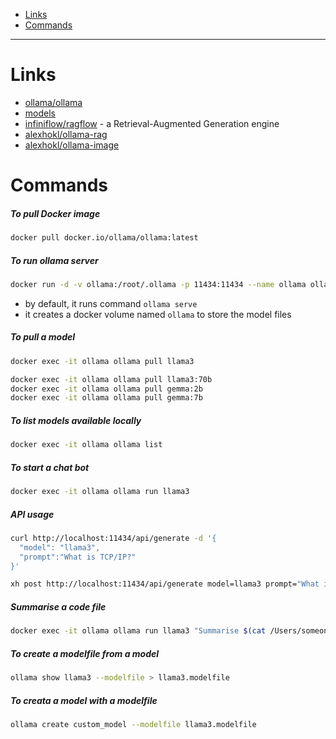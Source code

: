 - [Links](#links)
- [Commands](#commands)
____

# Links

- [ollama/ollama](https://github.com/ollama/ollama)
- [models](https://ollama.com/library)
- [infiniflow/ragflow](https://github.com/infiniflow/ragflow) - a
  Retrieval-Augmented Generation engine
- [alexhokl/ollama-rag](https://github.com/alexhokl/ollama-rag)
- [alexhokl/ollama-image](https://github.com/alexhokl/ollama-image)

# Commands

##### To pull Docker image

```sh
docker pull docker.io/ollama/ollama:latest
```

##### To run ollama server

```sh
docker run -d -v ollama:/root/.ollama -p 11434:11434 --name ollama ollama/ollama
```

- by default, it runs command `ollama serve`
- it creates a docker volume named `ollama` to store the model files

##### To pull a model

```sh
docker exec -it ollama ollama pull llama3
```

```sh
docker exec -it ollama ollama pull llama3:70b
docker exec -it ollama ollama pull gemma:2b
docker exec -it ollama ollama pull gemma:7b
```

##### To list models available locally

```sh
docker exec -it ollama ollama list
```

##### To start a chat bot

```sh
docker exec -it ollama ollama run llama3
```

##### API usage

```sh
curl http://localhost:11434/api/generate -d '{
  "model": "llama3",
  "prompt":"What is TCP/IP?"
}'
```

```sh
xh post http://localhost:11434/api/generate model=llama3 prompt="What is TCP/IP?"
```

##### Summarise a code file

```sh
docker exec -it ollama ollama run llama3 "Summarise $(cat /Users/someone/main.go)"
```

##### To create a modelfile from a model

```sh
ollama show llama3 --modelfile > llama3.modelfile
```

##### To creata a model with a modelfile

```sh
ollama create custom_model --modelfile llama3.modelfile
```

